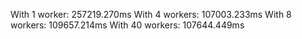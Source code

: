 With 1 worker: 257219.270ms
With 4 workers: 107003.233ms
With 8 workers: 109657.214ms
With 40 workers: 107644.449ms